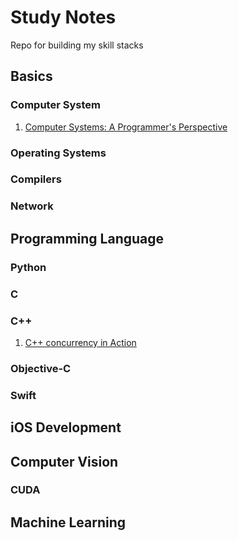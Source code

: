 # Study Notes
Repo for building my skill stacks

## Basics

### Computer System
1. [Computer Systems: A Programmer's Perspective](https://www.goodreads.com/book/show/829182)
### Operating Systems
### Compilers
### Network


## Programming Language

### Python
### C
### C++
1. [C++ concurrency in Action](https://www.goodreads.com/book/show/6813247-c-concurrency-in-action)
### Objective-C
### Swift

## iOS Development

## Computer Vision

### CUDA

## Machine Learning


